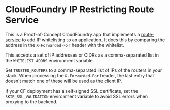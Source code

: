 # CloudFoundry IP Restricting Route Service

This is a Proof-of-Concept CloudFoundry app that implements a
[route-service](https://docs.cloudfoundry.org/services/route-services.html) to
add IP whitelisting to an application. It does this by comparing the address in
the `X-Forwarded-For` header with the whitelist.

This accepts a set of IP addresses or CIDRs as a comma-separated list in the
`WHITELIST_ADDRS` environment variable.

Set `TRUSTED_ROUTERS` to a comma-separated list of IPs of the routers in your
stack. When processing the `X-Forwarded-For` header, the last entry that
doesn't match one of these will be used as the client IP.

If your CF deployment has a self-signed SSL certificate, set the
`SKIP_SSL_VALIDATION` environment variable to avoid SSL errors when proxying to
the backend.
